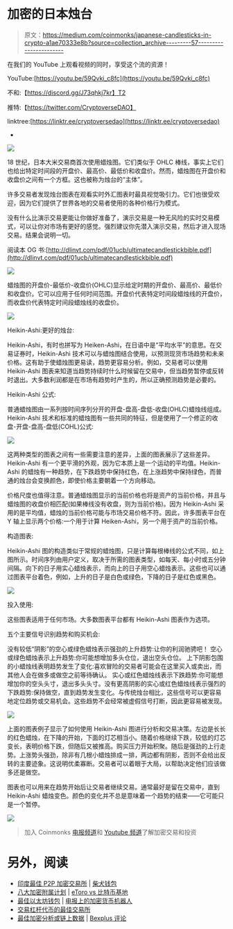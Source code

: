 # 加密的日本烛台

> 原文：<https://medium.com/coinmonks/japanese-candlesticks-in-crypto-a1ae70333e8b?source=collection_archive---------57----------------------->

在我们的 YouTube 上观看视频的同时，享受这个流的资源！

YouTube:[https://youtu.be/59Qvki_c8fc](https://youtu.be/59Qvki_c8fc)

不和:【https://discord.gg/J73qhkj7kr】T2

推特:【https://twitter.com/CryptoverseDAO】

linktree:[https://linktr.ee/cryptoversedao](https://linktr.ee/cryptoversedao)

-

![](img/b1205efee2bb224683e5f2bafbfbc825.png)

18 世纪，日本大米交易商首次使用蜡烛图。它们类似于 OHLC 棒线，事实上它们也给出特定时间段的开盘价、最高价、最低价和收盘价。然而，蜡烛图在开盘价和收盘价之间有一个方框。这也被称为烛台的“主体”。

许多交易者发现烛台图表在观看实时外汇图表时最具视觉吸引力。它们也很受欢迎，因为它们提供了世界各地的交易者使用的各种价格行为模式。

没有什么比演示交易更能让你做好准备了，演示交易是一种无风险的实时交易模式，可以让你对市场有更好的感觉。强烈建议你先潜入演示交易，然后才进入现场交易。结果会说明一切。

阅读本 OG 书:[http://dlinvt.com/pdf/01ucb/ultimatecandlestickbible.pdf](http://dlinvt.com/pdf/01ucb/ultimatecandlestickbible.pdf)

![](img/240ceb67fa9582b58c8eb9a2b13309e1.png)

蜡烛图的开盘价-最低价-收盘价(OHLC)显示给定时期的开盘价、最高价、最低价和收盘价。它可以应用于任何时间范围。开盘价代表特定时间段蜡烛线的开盘价，而收盘价代表特定时间段蜡烛线的收盘价。

![](img/b4b65a53404151c4a72fa9944b59e4b6.png)

Heikin-Ashi:更好的烛台:

Heikin-Ashi，有时也拼写为 Heiken-Ashi，在日语中是“平均水平”的意思。在交易证券时，Heikin-Ashi 技术可以与蜡烛图结合使用，以预测现货市场趋势和未来价格。这有助于使蜡烛图更易读，趋势更容易分析。例如，交易者可以使用 Heikin-Ashi 图表来知道当趋势持续时什么时候留在交易中，但当趋势暂停或反转时退出。大多数利润都是在市场有趋势时产生的，所以正确预测趋势是必要的。

Heikin-Ashi 公式:

普通蜡烛图由一系列按时间序列分开的开盘-盘高-盘低-收盘(OHLC)蜡烛线组成。Heikin-Ashi 技术和标准的蜡烛图有一些共同的特征，但是使用了一个修正的收盘-开盘-盘高-盘低(COHL)公式:

![](img/94e24b5bfad778c78b39cc0c0f403244.png)

这两种类型的图表之间有一些需要注意的差异，上面的图表展示了这些差异。Heikin-Ashi 有一个更平滑的外观，因为它本质上是一个运动的平均值。Heikin-Ashi 的蜡烛有一种趋势，在下跌趋势中保持红色，在上涨趋势中保持绿色，而普通的烛台会变换颜色，即使价格主要朝着一个方向移动。

价格尺度也值得注意。普通蜡烛图显示的当前价格也将是资产的当前价格，并且与蜡烛图的收盘价相匹配(如果棒线没有收盘，则为当前价格)。因为 Heikin-Ashi 采用的是平均值，蜡烛的当前价格可能与市场交易价格不符。因此，许多图表平台在 Y 轴上显示两个价格:一个用于计算 Heiken-Ashi，另一个用于资产的当前价格。

构造图表:

Heikin-Ashi 图的构造类似于常规的蜡烛图，只是计算每根棒线的公式不同，如上图所示。时间序列由用户定义，取决于所需的图表类型，如每天、每小时或五分钟间隔。向下的日子用实心蜡烛表示，而向上的日子用空心蜡烛表示。这些也可以通过图表平台着色，例如，上升的日子是白色或绿色，下降的日子是红色或黑色。

![](img/8f57a85b319f9eaff7e96005c65e2983.png)

投入使用:

这些图表适用于任何市场。大多数图表平台都有 Heikin-Ashi 图表作为选项。

五个主要信号识别趋势和购买机会:

没有较低“阴影”的空心或绿色蜡烛表示强劲的上升趋势:让你的利润驰骋吧！
空心或绿色蜡烛表示上升趋势:你可能想增加多头仓位，退出空头仓位。
上下阴影包围的小蜡烛线表明趋势发生了变化:喜欢冒险的交易者可能会在这里买入或卖出，而其他人会在做多或做空之前等待确认。
实心或红色蜡烛线表示下跌趋势:你可能想增加你的空头头寸，退出多头头寸。没有更高阴影的实心或红色蜡烛线表示强烈的下跌趋势:保持做空，直到趋势发生变化。与传统烛台相比，这些信号可以更容易地定位趋势或交易机会。这些趋势不会经常被虚假信号打断，因此更容易被发现。

![](img/94af8bcc7f7449cabd29bf8704805724.png)

上面的图表例子显示了如何使用 Heikin-Ashi 图进行分析和交易决策。左边是长长的红色蜡烛，在下降的开始，下面的灯芯相当小。随着价格继续下跌，较低的灯芯变长，表明价格下跌，但随后又被推高。购买压力开始积聚。随后是强劲的上行走势。上涨势头强劲，除非有几根小蜡烛排成一排，两边都有阴影，否则不会给出反转的主要迹象。这说明优柔寡断。交易者可以着眼于大局，以帮助决定他们应该做多还是做空。

图表也可以用来在趋势开始后让交易者继续交易。通常最好是留在交易中，直到 Heikin-Ashi 蜡烛变色。颜色的变化并不总是意味着一个趋势的结束——它可能只是一个暂停。

![](img/04648490c5cb4d1ddfe5f654fbd14381.png)

> 加入 Coinmonks [电报频道](https://t.me/coincodecap)和 [Youtube 频道](https://www.youtube.com/c/coinmonks/videos)了解加密交易和投资

# 另外，阅读

*   [印度最佳 P2P 加密交易所](https://coincodecap.com/p2p-crypto-exchanges-in-india) | [柴犬钱包](https://coincodecap.com/baby-shiba-inu-wallets)
*   [八大加密附属计划](https://coincodecap.com/crypto-affiliate-programs) | [eToro vs 比特币基地](https://coincodecap.com/etoro-vs-coinbase)
*   [最佳以太坊钱包](https://coincodecap.com/best-ethereum-wallets) | [电报上的加密货币机器人](https://coincodecap.com/telegram-crypto-bots)
*   [交易杠杆代币的最佳交易所](https://coincodecap.com/leveraged-token-exchanges)
*   [最佳加密分析或链上数据](https://coincodecap.com/blockchain-analytics) | [Bexplus 评论](https://coincodecap.com/bexplus-review)